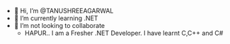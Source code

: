 - 👋 Hi, I’m @TANUSHREEAGARWAL
- 🌱 I’m currently learning .NET
- 💞️ I’m not looking to collaborate
  - HAPUR.. I am a Fresher .NET Developer. I have learnt C,C++ and C#

<!---
TANUSHRIAGARWAL/TANUSHRIAGARWAL is a ✨ special ✨ repository because its `README.md` (this file) appears on your GitHub profile.
You can click the Preview link to take a look at your changes.
--->
